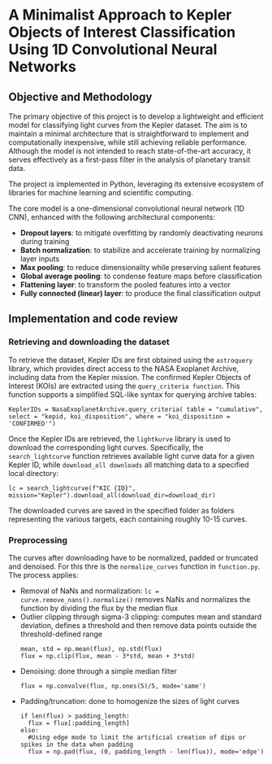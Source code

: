 # A Minimalist Approach to Kepler Objects of Interest Classification Using 1D Convolutional Neural Networks

## Objective and Methodology

The primary objective of this project is to develop a lightweight and efficient model for classifying light curves from the Kepler dataset. The aim is to maintain a minimal architecture that is straightforward to implement and computationally inexpensive, while still achieving reliable performance. Although the model is not intended to reach state-of-the-art accuracy, it serves effectively as a first-pass filter in the analysis of planetary transit data.

The project is implemented in Python, leveraging its extensive ecosystem of libraries for machine learning and scientific computing.

The core model is a one-dimensional convolutional neural network (1D CNN), enhanced with the following architectural components:

- **Dropout layers**: to mitigate overfitting by randomly deactivating neurons during training  
- **Batch normalization**: to stabilize and accelerate training by normalizing layer inputs  
- **Max pooling**: to reduce dimensionality while preserving salient features  
- **Global average pooling**: to condense feature maps before classification  
- **Flattening layer**: to transform the pooled features into a vector  
- **Fully connected (linear) layer**: to produce the final classification output

## Implementation and code review

### Retrieving and downloading the dataset

To retrieve the dataset, Kepler IDs are first obtained using the ```astroquery``` library, which provides direct access to the NASA Exoplanet Archive, including data from the Kepler mission. 
The confirmed Kepler Objects of Interest (KOIs) are extracted using the ```query_criteria function```. This function supports a simplified SQL-like syntax for querying archive tables: 
```
KeplerIDs = NasaExoplanetArchive.query_criteria( table = "cumulative", select = "kepid, koi_disposition", where = "koi_disposition = 'CONFIRMED'")
```

Once the Kepler IDs are retrieved, the ```lightkurve``` library is used to download the corresponding light curves. 
Specifically, the ```search_lightcurve``` function retrieves available light curve data for a given Kepler ID, while ```download_all downloads``` all matching data to a specified local directory:
```
lc = search_lightcurve(f"KIC {ID}", mission="Kepler").download_all(download_dir=download_dir)  
```

The downloaded curves are saved in the specified folder as folders representing the various targets, each containing roughly 10-15 curves.

### Preprocessing

The curves after downloading have to be normalized, padded or truncated and denoised. For this thre is the ```normalize_curves``` function in ```function.py```.  
The process applies:  
  - Removal of NaNs and normalization: ```lc = curve.remove_nans().normalize()``` removes NaNs and normalizes the function by dividing the flux by the median flux
  - Outlier clipping through sigma-3 clipping: computes mean and standard deviation, defines a threshold and then remove data points outside the threshold-defined range
    ```
    mean, std = np.mean(flux), np.std(flux)
    flux = np.clip(flux, mean - 3*std, mean + 3*std)
    ```
  - Denoising: done through a simple median filter
    ```
    flux = np.convolve(flux, np.ones(5)/5, mode='same')
    ```
  - Padding/truncation: done to homogenize the sizes of light curves
    ```
    if len(flux) > padding_length:
      flux = flux[:padding_length]
    else:
      #Using edge mode to limit the artificial creation of dips or spikes in the data when padding
      flux = np.pad(flux, (0, padding_length - len(flux)), mode='edge') 
    ```
























